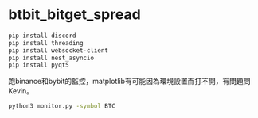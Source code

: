 # btbit_bitget_spread
```sh
pip install discord	
pip install threading
pip install websocket-client
pip install nest_asyncio
pip install pyqt5
```

跑binance和bybit的監控，matplotlib有可能因為環境設置而打不開，有問題問Kevin。
```sh
python3 monitor.py -symbol BTC
```

